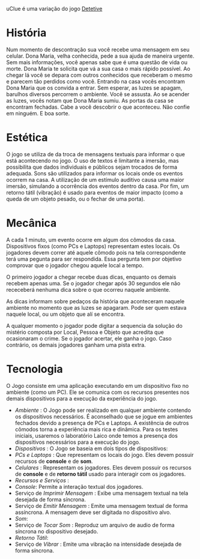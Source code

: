uClue é uma variação do jogo [Detetive](http://pt.wikipedia.org/wiki/Detetive_(jogo))

História
============
Num momento de descontração sua você recebe uma mensagem em seu celular. Dona Maria, velha conhecida, pede a sua ajuda de maneira urgente.
Sem mais informações, você apenas sabe que é uma questão de vida ou morte.
Dona Maria te solicita que vá a sua casa o mais rápido possível.
Ao chegar lá você se depara com outros conhecidos que receberam o mesmo e parecem tão perdidos como você.
Entrando na casa vocês encontram Dona Maria que os convida a entrar. 
Sem esperar, as luzes se apagam, barulhos diversos percorrem o ambiente.
Você se assusta.
Ao se acender as luzes, vocês notam que Dona Maria sumiu.
As portas da casa se encontram fechadas.
Cabe a você descobrir o que aconteceu.
Não confie em ninguém.
E boa sorte.



Estética
============
O jogo se utiliza de da troca de mensagens textuais para informar o que está acontecendo no jogo. O uso de textos é limitante a imersão, mas possibilita que dados individuais e públicos sejam trocados de forma adequada.
Sons são utilizados para informar os locais onde os eventos ocorrem na casa. A utilização de um estímulo auditivo causa uma maior imersão, simulando a ocorrência dos eventos dentro da casa. 
Por fim, um retorno tátil (vibração) é usado para eventos de maior impacto (como a queda de um objeto pesado, ou o fechar de uma porta).



Mecânica
============

A cada 1 minuto, um evento ocorre em algum dos cômodos da casa. Dispositivos fixos (como PCs e Laptops) representam estes locais. Os jogadores devem correr até aquele cômodo pois na tela correspondente terá uma pegunta para ser respondida. Essa pergunta tem por objetivo comprovar que o jogador chegou aquele local a tempo. 

O primeiro jogador a chegar recebe duas dicas, enquanto os demais recebem apenas uma. Se o jogador chegar após 30 segundos ele não receceberá nenhuma dica sobre o que ocorreu naquele ambiente. 

As dicas informam sobre pedaços da história que aconteceram naquele ambiente no momento que as luzes se apagaram. Pode ser quem estava naquele local, ou um objeto que alí se encontra.

A qualquer momento o jogador pode digitar a sequencia da solução do mistério composta por Local, Pessoa e Objeto que acredita que ocasionaram o crime. Se o jogador acertar, ele ganha o jogo. Caso contrário, os demais jogadores ganham uma pista extra.




Tecnologia
============

O Jogo consiste em uma aplicação executando em um dispositivo fixo no ambiente (como um PC). Ele se comunica com os recursos presentes nos demais dispositivos para a execução da experiência do jogo.


- *Ambiente* : O Jogo pode ser realizado em qualquer ambiente contendo os dispositivos necessários. É aconselhado que se jogue em ambientes fechados devido a presença de PCs e Laptops. A existência de outros cômodos torna a experiẽncia mais rica e dinâmica. Para os testes iniciais, usaremos o laboratório Laico onde temos a presença dos dispositivos necessários para a execução do jogo.
- *Dispositivos* : O Jogo se baseia em dois tipos de dispositivos:
 - *PCs e Laptops* : Que representam os locais do jogo. Eles devem possuir recursos de **console** e de **som**.
 - *Celulares* : Representam os jogadores. Eles devem possuir os recursos de **console** e de **retorno tátil** usado para interagir com os jogadores.
- *Recursos e Serviços* :
 - *Console*: Permite a interação textual dos jogadores.
  - Serviço de *Imprimir Mensagem* : Exibe uma mensagem textual na tela desejada de forma síncrona.
  - Serviço de *Emitir Mensagem* : Emite uma mensagem textual de forma assíncrona. A mensagem deve ser digitada no dispositivo alvo.
 - *Som*:
  - Serviço de *Tocar Som* : Reproduz um arquivo de audio de forma síncrona no dispositivo desejado.
 - *Retorno Tátil*:
  - Serviço de *Vibrar* : Emite uma vibração na intensidade desejada de forma síncrona.
